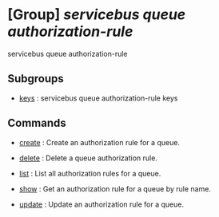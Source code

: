 # [Group] _servicebus queue authorization-rule_

servicebus queue authorization-rule

## Subgroups

- [keys](/Commands/servicebus/queue/authorization-rule/keys/readme.md)
: servicebus queue authorization-rule keys

## Commands

- [create](/Commands/servicebus/queue/authorization-rule/_create.md)
: Create an authorization rule for a queue.

- [delete](/Commands/servicebus/queue/authorization-rule/_delete.md)
: Delete a queue authorization rule.

- [list](/Commands/servicebus/queue/authorization-rule/_list.md)
: List all authorization rules for a queue.

- [show](/Commands/servicebus/queue/authorization-rule/_show.md)
: Get an authorization rule for a queue by rule name.

- [update](/Commands/servicebus/queue/authorization-rule/_update.md)
: Update an authorization rule for a queue.
